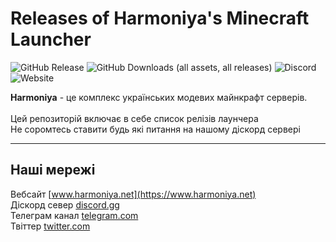 # Releases of Harmoniya's Minecraft Launcher
![GitHub Release](https://img.shields.io/github/v/release/harmoniamc/launcher-releases)
![GitHub Downloads (all assets, all releases)](https://img.shields.io/github/downloads/harmoniamc/launcher-releases/total)
![Discord](https://img.shields.io/discord/1167897268318384170)
![Website](https://img.shields.io/website?url=https%3A%2F%2Fwww.harmoniya.net)


**Harmoniya** - це комплекс українських модевих майнкрафт серверів. <br> <br>
Цей репозиторій включає в себе список релізів лаунчера <br>
Не соромтесь ставити будь які питання на нашому діскорд сервері 

--- 

## Наші мережі <br>
Вебсайт        [www.harmoniya.net](https://www.harmoniya.net) <br>
Діскорд север  [discord.gg](https://discord.gg/6mRttKrWwc) <br>
Телеграм канал [telegram.com](https://t.me/harmoniyamc) <br>
Твіттер        [twitter.com](https://twitter.com/harmoniyanet) <br>
